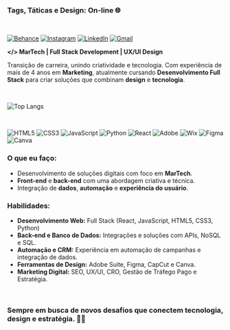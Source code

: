 ### Tags, Táticas e Design: On-line 🌐

<BR/>

[![Behance](https://img.shields.io/badge/-Behance-blue?style=for-the-badge&logo=behance&logoColor=white)](https://www.behance.net/machadoflavia)
[![Instagram](https://img.shields.io/badge/Instagram-%23E4405F.svg?style=for-the-badge&logo=Instagram&logoColor=white)](https://www.instagram.com/pliss.studio)
[![LinkedIn](https://img.shields.io/badge/linkedin-%230077B5.svg?style=for-the-badge&logo=linkedin&logoColor=white)](https://www.linkedin.com/in/flaviamkt/)
[![Gmail](https://img.shields.io/badge/Gmail-D14836?style=for-the-badge&logo=gmail&logoColor=white)](mailto:mcdflavia@gmail.com?subject=Oi,%20te%20encontrei%20no%20GitHub!)

**</> MarTech | Full Stack Development | UX/UI Design**

Transição de carreira, unindo criatividade e tecnologia. Com experiência de mais de 4 anos em **Marketing**, atualmente cursando **Desenvolvimento Full Stack** para criar soluções que combinam **design** e **tecnologia**.

<br/>

![Top Langs](https://github-readme-stats.vercel.app/api/top-langs/?username=flaveti&layout=compact)

<br/>

![HTML5](https://img.shields.io/badge/html5-%23E34F26.svg?style=for-the-badge&logo=html5&logoColor=white)
![CSS3](https://img.shields.io/badge/css3-%231572B6.svg?style=for-the-badge&logo=css3&logoColor=white)
![JavaScript](https://img.shields.io/badge/javascript-%23323330.svg?style=for-the-badge&logo=javascript&logoColor=%23F7DF1E)
![Python](https://img.shields.io/badge/python-3670A0?style=for-the-badge&logo=python&logoColor=ffdd54)
![React](https://img.shields.io/badge/react-%2320232a.svg?style=for-the-badge&logo=react&logoColor=%2361DAFB)
![Adobe](https://img.shields.io/badge/adobe-%23FF0000.svg?style=for-the-badge&logo=adobe&logoColor=white)
![Wix](https://img.shields.io/badge/wix-000?style=for-the-badge&logo=wix&logoColor=white)
![Figma](https://img.shields.io/badge/figma-%23F24E1E.svg?style=for-the-badge&logo=figma&logoColor=white)
![Canva](https://img.shields.io/badge/Canva-%2300C4CC.svg?style=for-the-badge&logo=Canva&logoColor=white)

### O que eu faço:
- Desenvolvimento de soluções digitais com foco em **MarTech**.
- **Front-end** e **back-end** com uma abordagem criativa e técnica.
- Integração de **dados**, **automação** e **experiência do usuário**.

### Habilidades:
- **Desenvolvimento Web:** Full Stack (React, JavaScript, HTML5, CSS3, Python)
- **Back-end e Banco de Dados:** Integrações e soluções com APIs, NoSQL e SQL.
- **Automação e CRM:** Experiência em automação de campanhas e integração de dados.
- **Ferramentas de Design:** Adobe Suite, Figma, CapCut e Canva.
- **Marketing Digital:** SEO, UX/UI, CRO, Gestão de Tráfego Pago e Estratégia.

<br/>

### Sempre em busca de novos desafios que conectem **tecnologia**, **design** e **estratégia**. 👩‍💻
